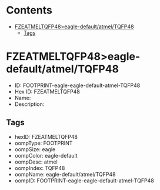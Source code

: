 



Contents
========

* [FZEATMELTQFP48>eagle-default/atmel/TQFP48](#fzeatmeltqfp48eagle-defaultatmeltqfp48)
	* [Tags](#tags)

# FZEATMELTQFP48>eagle-default/atmel/TQFP48

- ID: FOOTPRINT-eagle-eagle-default-atmel-TQFP48
- Hex ID: FZEATMELTQFP48
- Name: 
- Description: 

## Tags

- hexID: FZEATMELTQFP48
- oompType: FOOTPRINT
- oompSize: eagle
- oompColor: eagle-default
- oompDesc: atmel
- oompIndex: TQFP48
- oompName: eagle-default/atmel/TQFP48
- oompID: FOOTPRINT-eagle-eagle-default-atmel-TQFP48
